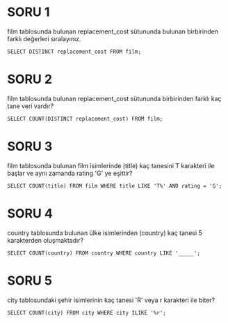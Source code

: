 # SORU 1
film tablosunda bulunan replacement_cost sütununda bulunan birbirinden farklı değerleri sıralayınız.
```
SELECT DISTINCT replacement_cost FROM film;
```

# SORU 2
film tablosunda bulunan replacement_cost sütununda birbirinden farklı kaç tane veri vardır?
```
SELECT COUNT(DISTINCT replacement_cost) FROM film;
```

# SORU 3
film tablosunda bulunan film isimlerinde (title) kaç tanesini T karakteri ile başlar ve aynı zamanda rating 'G' ye eşittir?
```
SELECT COUNT(title) FROM film WHERE title LIKE 'T%' AND rating = 'G';
```

# SORU 4
country tablosunda bulunan ülke isimlerinden (country) kaç tanesi 5 karakterden oluşmaktadır?

```
SELECT COUNT(country) FROM country WHERE country LIKE '_____';
```

# SORU 5
city tablosundaki şehir isimlerinin kaç tanesi 'R' veya r karakteri ile biter?

```
SELECT COUNT(city) FROM city WHERE city ILIKE '%r';
```
